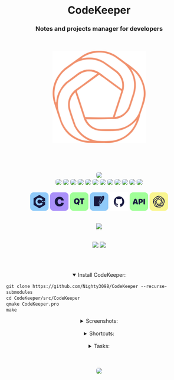 <div class="header" align="center">
    <h1 align="center">CodeKeeper</h1>
    <h3 align="center">Notes and projects manager for developers</h3>
    <br><br>    
    <img align="center" src="imgs/logo.png" align="center" width="50%" />
    <br><br>
</div>

<br><br>
    <div align="center">
    <a href="./LICENSE.md"><img  class="badge" src="https://img.shields.io/github/license/Nighty3098/CodeKeeper?style=for-the-badge&color=a6e0b8&logoColor=ffffff&labelColor=1c1c29"  style="border-radius: 5px;"/></a><br>
    <img src="https://img.shields.io/github/created-at/Nighty3098/CodeKeeper?style=for-the-badge&color=7dc4e4&logoColor=D9E0EE&labelColor=1c1c29" style="border-radius: 5px;">
    <img src="https://img.shields.io/github/release-date/Nighty3098/CodeKeeper?style=for-the-badge&color=e0ea9d&logoColor=D9E0EE&labelColor=171b22" style="border-radius: 5px;" />
    <img class="badge" src="https://img.shields.io/github/last-commit/Nighty3098/CodeKeeper?style=for-the-badge&color=7dc4e4&logoColor=D9E0EE&labelColor=1c1c29" style="border-radius: 5px;"/>
    <img class="badge" src="https://img.shields.io/github/issues-pr/Nighty3098/CodeKeeper?style=for-the-badge&color=ef9f9c&logoColor=85e185&labelColor=1c1c29" style="border-radius: 5px;" />
    <img class="badge" src="https://img.shields.io/github/repo-size/Nighty3098/CodeKeeper?style=for-the-badge&color=ea9de7&logoColor=D9E0EE&labelColor=171b22" style="border-radius: 5px;"/>
    <img class="badge" src="https://img.shields.io/github/release/Nighty3098/CodeKeeper?style=for-the-badge&color=7589d5&logoColor=ffffff&labelColor=1c1c29" style="border-radius: 5px;"/>
    <img class="badge" src="https://img.shields.io/github/issues/Nighty3098/CodeKeeper?style=for-the-badge&color=dbb6ed&logoColor=ffffff&labelColor=1c1c29"  style="border-radius: 5px;"/>
    <img class="badge" src="https://img.shields.io/github/downloads/Nighty3098/CodeKeeper/total?style=for-the-badge&color=e0ea9d&logoColor=D9E0EE&labelColor=171b22" style="border-radius: 5px;"/>
    <img src="https://img.shields.io/github/commit-activity/t/Nighty3098/CodeKeeper?style=for-the-badge&color=a6e0b8&logoColor=D9E0EE&labelColor=171b22" style="border-radius: 5px;"/>
    <img src="https://img.shields.io/github/languages/count/Nighty3098/CodeKeeper?style=for-the-badge&color=ea9de7&logoColor=D9E0EE&labelColor=171b22" style="border-radius: 5px;"/>
    <img class="badge" src="https://img.shields.io/github/stars/Nighty3098/CodeKeeper?style=for-the-badge&color=eed49f&logoColor=D9E0EE&labelColor=1c1c29" style="border-radius: 5px;"/>
    <img class="badge" src="https://img.shields.io/github/forks/Nighty3098/CodeKeeper?style=for-the-badge&color=9dc3ea&logoColor=D9E0EE&labelColor=1c1c29"  style="border-radius: 5px;"/>
    <br><br>
    <img src="https://github.com/Nighty3098/DevIcons/blob/main/badges/badges_cpp.png?raw=true" height="50px" />
    <img src="https://github.com/Nighty3098/DevIcons/blob/main/badges/badges_c.png?raw=true" height="50px" />
    <img src="https://github.com/Nighty3098/DevIcons/blob/main/badges/badges_qt.png?raw=true" height="50px" />
    <img src="https://github.com/Nighty3098/DevIcons/blob/main/badges/badges_sqlite.png?raw=true" height="50px" />
    <img src="https://github.com/Nighty3098/DevIcons/blob/main/badges/badges_git.png?raw=true" height="50px" />
    <img src="https://github.com/Nighty3098/DevIcons/blob/main/badges/badges_api.png?raw=true" height="50px" />
    <img src="https://github.com/Nighty3098/DevIcons/blob/main/badges/badges_codekeeper.png?raw=true" height="50px" />
    <br><br>
    <p align="center">
        <a href = "https://github.com/iinsertNameHere/catnap/graphs/contributors">
            <img src = "https://contrib.rocks/image?repo=Nighty3098/CodeKeeper">
        </a>
    </p>
    <br>
    <img src="https://api.lucabubi.me/chart?username=Nighty3098&repository=CodeKeeper&color=orange" />
    <img src="https://repobeats.axiom.co/api/embed/84bb3c292d2256a4d52ec4cdfca3da36b9e981cb.svg" />
</div>

<br><br>

<details open>
  <summary align="center">Install CodeKeeper:</summary>
  
  ```
  git clone https://github.com/Nighty3098/CodeKeeper --recurse-submodules
  cd CodeKeeper/src/CodeKeeper
  qmake CodeKeeper.pro
  make
  ```

</details>


<details align="center">
  <summary align="center">Screenshots:</summary>
  <img src="imgs/1.png" />
  <img src="imgs/2.png" />
  <img src="imgs/3.png" />
  <img src="imgs/4.png" />
  <br>
  <img src="imgs/5.png" />
  <br>
  <img src="imgs/6.png" />
</details>

<br>

<details align="center">
<summary align="center">Shortcuts:</summary>
<table align="center">
  <tr>
      <td>Alt+1</td>
      <td>Move to tab 1</td>
  </tr>
  <tr>
    <td>Alt+2</td>
    <td>Move to tab 2</td>
  </tr>
  <tr>
    <td>Alt+3</td>
    <td>Move to tab 3</td>
  </tr>
  <tr>
    <td>Alt+4</td>
    <td>Move to tab 4</td>
  </tr>
  <tr>
    <td>Ctrl+E</td>
    <td>Expand notes list to 1 step</td>
  </tr>
  <tr>
    <td>Ctrl+Shift+P</td>
    <td>Show notes preview</td>
  </tr>
  <tr>
    <td>Ctrl+Shift+L</td>
    <td>Show notes list</td>
  </tr>
  <tr>
    <td>Ctrl+Shift+V</td>
    <td>Toggle view mode</td>
  </tr>
  <tr>
    <td>Ctrl+Shift+N</td>
    <td>Create folder</td>
  </tr>
  <tr>
    <td>Ctrl+N</td>
    <td>Create note</td>
  </tr>
  <tr>
    <td>Ctrl+Del</td>
    <td>Delete note</td>
  </tr>
  <tr>
    <td>F2</td>
    <td>Rename note or folder</td>
  </tr>
  <tr>
    <td>Del</td>
    <td>Remove task or project</td>
  </tr>
  <tr>
    <td>Ctrl+N</td>
    <td>Create new project</td>
  </tr>
  <tr>
    <td>Ctrl+Shift+S</td>
    <td>Open settings</td>
  </tr>
</table>
</details>

<br>

<details align="center">
<summary align="center">Tasks:</summary>

  - [X] - Custom window decorations
  - [X] - Update project editor window
  - [X] - Update view mode for markdown
  - [X] - Add threads
  - [ ] - Context menu for notes
  - [ ] - Context menu for tasks
  - [ ] - Context menu for projects
  - [ ] - Light theme
  - [ ] - Theme swither
******
  - [X] - Saving notes to MD files
  - [X] - Saving a list of tasks in the DB
  - [X] - Saving a projects list  in the DB
******
  - [X] - Linux (AppImage)
  - [ ] - Windows (exe)
  - [ ] - Mac
 ******
  - [X] - Task movement functionality
  - [X] - Project creation functionality
  - [X] - Note-taking functionality
  - [X] - Task creation functionality
  - [X] - Update markdown render ( migrate to QWebEngineView )
  - [X] - Fix visual bugs
  - [X] - Fix notes path bug
  - [X] - Using marked js
  - [X] - Markdown to HTML converter
  - [X] - Markdown to PDF converter
  - [ ] - Functionality of moving notes
  - [ ] - Fix markdown rendering
******
  - [X] - Update shortcuts
  - [ ] - Multilang
  - [ ] - Migrate to CMake
******
  - [X] - Git Api
  - [ ] - Git Sync
  - [ ] - Add issues page
  - [ ] - Add wiki page

</details>

<br>

<div align="center">
    <br><br>
    <img src="https://wakatime.com/badge/user/018e8f78-65a7-4aa8-8c67-51796499853b/project/018e8f7e-5c5a-471e-ba73-04384fbc3cda.svg?&style=for-the-badge&color=f5a7a0&logoColor=FFFFFF&labelColor=1c1c29" style="border-radius: 5px;"/>
    <br><br><br>
</div>
